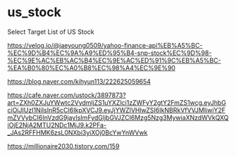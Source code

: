 # us_stock
Select Target List of US Stock

https://velog.io/@jaeyoung0509/yahoo-finance-api%EB%A5%BC-%EC%9D%B4%EC%9A%A9%ED%95%B4-snp-stock%EC%9D%98-%EC%9E%AC%EB%AC%B4%EC%9E%AC%ED%91%9C%EB%A5%BC-%EA%B0%80%EC%A0%B8%EC%98%A4%EC%9E%90

https://blog.naver.com/kihyun113/222625059654

https://cafe.naver.com/ustock/3897873?art=ZXh0ZXJuYWwtc2VydmljZS1uYXZlci1zZWFyY2gtY2FmZS1wcg.eyJhbGciOiJIUzI1NiIsInR5cCI6IkpXVCJ9.eyJjYWZlVHlwZSI6IkNBRkVfVVJMIiwiY2FmZVVybCI6InVzdG9jayIsImFydGljbGVJZCI6Mzg5Nzg3MywiaXNzdWVkQXQiOjE2NjA2MTU2NDc1MjJ9.k2PFa-_JAs2RFFHMK6zsL0NXbi3yiXOj0BcYwYnWVwk

https://millionaire2030.tistory.com/159
